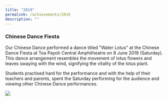```yaml
---
title: "2019"
permalink: /achievements/2019
description: ""
---
```

### Chinese Dance Fiesta

Our Chinese Dance performed a dance titled "Water Lotus" at the Chinese Dance Fiesta at Toa Payoh Central Amphitheatre on 8 June 2019 (Saturday). This dance arrangement resembles the movement of lotus flowers and leaves swaying with the wind, signifying the vitality of the lotus plant. 

Students practised hard for the performance and with the help of their teachers and parents, spent the Saturday performing for the audience and viewing other Chinese Dance performances.

![](/images/Chinese%20Dance%20Fiesta.png)